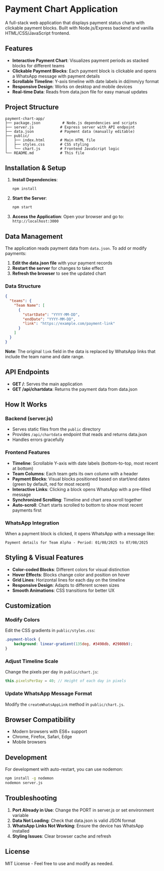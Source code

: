 # Payment Chart Application

A full-stack web application that displays payment status charts with clickable payment blocks. Built with Node.js/Express backend and vanilla HTML/CSS/JavaScript frontend.

## Features

- **Interactive Payment Chart**: Visualizes payment periods as stacked blocks for different teams
- **Clickable Payment Blocks**: Each payment block is clickable and opens a WhatsApp message with payment details
- **Scrollable Timeline**: Y-axis timeline with date labels in dd/mm/yy format
- **Responsive Design**: Works on desktop and mobile devices
- **Real-time Data**: Reads from data.json file for easy manual updates

## Project Structure

```
payment-chart-app/
├── package.json          # Node.js dependencies and scripts
├── server.js            # Express server with API endpoint
├── data.json            # Payment data (manually editable)
├── public/
│   ├── index.html       # Main HTML file
│   ├── styles.css       # CSS styling
│   └── chart.js         # Frontend JavaScript logic
└── README.md            # This file
```

## Installation & Setup

1. **Install Dependencies**:
   ```bash
   npm install
   ```

2. **Start the Server**:
   ```bash
   npm start
   ```

3. **Access the Application**:
   Open your browser and go to: `http://localhost:3000`

## Data Management

The application reads payment data from `data.json`. To add or modify payments:

1. **Edit the data.json file** with your payment records
2. **Restart the server** for changes to take effect
3. **Refresh the browser** to see the updated chart

### Data Structure

```json
{
  "teams": {
    "Team Name": [
      {
        "startDate": "YYYY-MM-DD",
        "endDate": "YYYY-MM-DD",
        "link": "https://example.com/payment-link"
      }
    ]
  }
}
```

**Note**: The original `link` field in the data is replaced by WhatsApp links that include the team name and date range.

## API Endpoints

- **GET /**: Serves the main application
- **GET /api/chartdata**: Returns the payment data from data.json

## How It Works

### Backend (server.js)
- Serves static files from the `public` directory
- Provides `/api/chartdata` endpoint that reads and returns data.json
- Handles errors gracefully

### Frontend Features
- **Timeline**: Scrollable Y-axis with date labels (bottom-to-top, most recent at bottom)
- **Team Columns**: Each team gets its own column with a header
- **Payment Blocks**: Visual blocks positioned based on start/end dates (green by default, red for most recent)
- **Interactive Links**: Clicking a block opens WhatsApp with a pre-filled message
- **Synchronized Scrolling**: Timeline and chart area scroll together
- **Auto-scroll**: Chart starts scrolled to bottom to show most recent payments first

### WhatsApp Integration
When a payment block is clicked, it opens WhatsApp with a message like:
```
Payment details for Team Alpha - Period: 01/08/2025 to 07/08/2025
```

## Styling & Visual Features

- **Color-coded Blocks**: Different colors for visual distinction
- **Hover Effects**: Blocks change color and position on hover
- **Grid Lines**: Horizontal lines for each day on the timeline
- **Responsive Design**: Adapts to different screen sizes
- **Smooth Animations**: CSS transitions for better UX

## Customization

### Modify Colors
Edit the CSS gradients in `public/styles.css`:
```css
.payment-block {
    background: linear-gradient(135deg, #3498db, #2980b9);
}
```

### Adjust Timeline Scale
Change the pixels per day in `public/chart.js`:
```javascript
this.pixelsPerDay = 40; // Height of each day in pixels
```

### Update WhatsApp Message Format
Modify the `createWhatsAppLink` method in `public/chart.js`.

## Browser Compatibility

- Modern browsers with ES6+ support
- Chrome, Firefox, Safari, Edge
- Mobile browsers

## Development

For development with auto-restart, you can use nodemon:
```bash
npm install -g nodemon
nodemon server.js
```

## Troubleshooting

1. **Port Already in Use**: Change the PORT in server.js or set environment variable
2. **Data Not Loading**: Check that data.json is valid JSON format
3. **WhatsApp Links Not Working**: Ensure the device has WhatsApp installed
4. **Styling Issues**: Clear browser cache and refresh

## License

MIT License - Feel free to use and modify as needed.
